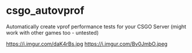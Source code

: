 # csgo_autovprof
Automatically create vprof performance tests for your CSGO Server (might work with other games too - untested)

https://i.imgur.com/daK4rBs.jpg
https://i.imgur.com/Bv0JmbO.jpeg
